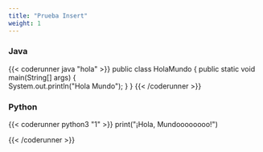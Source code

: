 ```yaml
---
title: "Prueba Insert"
weight: 1
---
```


### Java 
{{< coderunner java "hola" >}}
public class HolaMundo {
	public static void main(String[] args) {		
		System.out.println("Hola Mundo");
	}
}
{{< /coderunner  >}}

### Python  
{{< coderunner python3 "1" >}}
print("¡Hola, Mundoooooooo!")

{{< /coderunner  >}}

